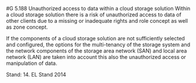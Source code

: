 #G 5.188 Unauthorized access to data within a cloud storage solution
Within a cloud storage solution there is a risk of unauthorized access to data of other clients due to a missing or inadequate rights and role concept as well as zone concept.

If the components of a cloud storage solution are not sufficiently selected and configured, the options for the multi-tenancy of the storage system and the network components of the storage area network (SAN) and local area network (LAN) are taken into account this also the unauthorized access or manipulation of data.

Stand: 14. EL Stand 2014



